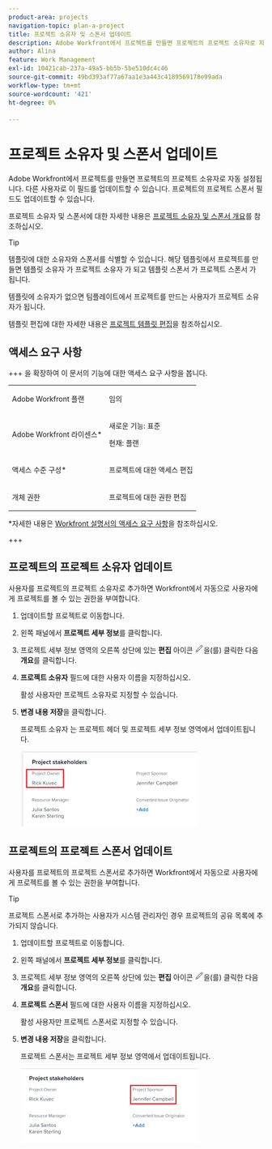 ```yaml
---
product-area: projects
navigation-topic: plan-a-project
title: 프로젝트 소유자 및 스폰서 업데이트
description: Adobe Workfront에서 프로젝트를 만들면 프로젝트의 프로젝트 소유자로 자동 설정됩니다. 다른 사용자로 이 필드를 업데이트할 수 있습니다. 프로젝트의 프로젝트 스폰서 필드도 업데이트할 수 있습니다.
author: Alina
feature: Work Management
exl-id: 10421cab-237a-49a5-bb5b-5be510dc4c46
source-git-commit: 49bd393af77a67aa1e3a443c4189569178e99ada
workflow-type: tm+mt
source-wordcount: '421'
ht-degree: 0%

---
```



# 프로젝트 소유자 및 스폰서 업데이트

<!--Audited: 07/2024-->

Adobe Workfront에서 프로젝트를 만들면 프로젝트의 프로젝트 소유자로 자동 설정됩니다. 다른 사용자로 이 필드를 업데이트할 수 있습니다. 프로젝트의 프로젝트 스폰서 필드도 업데이트할 수 있습니다.

프로젝트 소유자 및 스폰서에 대한 자세한 내용은 [프로젝트 소유자 및 스폰서 개요](../../../manage-work/projects/planning-a-project/project-owners-and-sponsors.md)를 참조하십시오.

>[!TIP]
>
>템플릿에 대한 소유자와 스폰서를 식별할 수 있습니다. 해당 템플릿에서 프로젝트를 만들면 템플릿 소유자 가 프로젝트 소유자 가 되고 템플릿 스폰서 가 프로젝트 스폰서 가 됩니다.
>
>템플릿에 소유자가 없으면 팀플레이트에서 프로젝트를 만드는 사용자가 프로젝트 소유자가 됩니다.
>
>템플릿 편집에 대한 자세한 내용은 [프로젝트 템플릿 편집](../../../manage-work/projects/create-and-manage-templates/edit-templates.md)을 참조하십시오.

## 액세스 요구 사항

<!--drafted for P&P:

<table style="table-layout:auto"> 
 <col> 
 <col> 
 <tbody> 
  <tr> 
   <td role="rowheader">Adobe Workfront plan*</td> 
   <td> <p>Any</p> <p>  </p> </td> 
  </tr> 
  <tr> 
   <td role="rowheader">Adobe Workfront license*</td> 
   <td> <p>Current license: Standard </p> 
   Or
   <p>Legacy license: Plan </p> 
   </td> 
  </tr> 
  <tr> 
   <td role="rowheader">Access level configurations*</td> 
   <td> <p>Edit access to Projects</p> <p><b>NOTE</b>
   
   If you still don't have access, ask your Workfront administrator if they set additional restrictions in your access level. For information on how a Workfront administrator can modify your access level, see <a href="../../../administration-and-setup/add-users/configure-and-grant-access/create-modify-access-levels.md" class="MCXref xref">Create or modify custom access levels</a>.</p> </td> 
  </tr> 
  <tr> 
   <td role="rowheader">Object permissions</td> 
   <td> <p>Edit permissions to a project</p> <p>For information on requesting additional access, see <a href="../../../workfront-basics/grant-and-request-access-to-objects/request-access.md" class="MCXref xref">Request access to objects </a>.</p> </td> 
  </tr> 
 </tbody> 
</table>
-->

+++ 을 확장하여 이 문서의 기능에 대한 액세스 요구 사항을 봅니다.

<table style="table-layout:auto"> 
 <col> 
 <col> 
 <tbody> 
  <tr> 
   <td role="rowheader">Adobe Workfront 플랜</td> 
   <td> <p>임의</p> <p>  </p> </td> 
  </tr> 
  <tr> 
   <td role="rowheader">Adobe Workfront 라이센스*</td> 
   <td><p>새로운 기능: 표준</p> 
   <p>현재: 플랜 </p> </td> 
  </tr> 
  <tr> 
   <td role="rowheader">액세스 수준 구성*</td> 
   <td> <p>프로젝트에 대한 액세스 편집</p> </td> 
  </tr> 
  <tr> 
   <td role="rowheader">개체 권한</td> 
   <td> <p>프로젝트에 대한 권한 편집</p> </td> 
  </tr> 
 </tbody> 
</table>

*자세한 내용은 [Workfront 설명서의 액세스 요구 사항](/help/quicksilver/administration-and-setup/add-users/access-levels-and-object-permissions/access-level-requirements-in-documentation.md)을 참조하십시오.

+++

## 프로젝트의 프로젝트 소유자 업데이트

사용자를 프로젝트의 프로젝트 소유자로 추가하면 Workfront에서 자동으로 사용자에게 프로젝트를 볼 수 있는 권한을 부여합니다.

1. 업데이트할 프로젝트로 이동합니다.
1. 왼쪽 패널에서 **프로젝트 세부 정보**&#x200B;를 클릭합니다.
1. 프로젝트 세부 정보 영역의 오른쪽 상단에 있는 **편집** 아이콘 ![](assets/qs-edit-icon.png)을(를) 클릭한 다음 **개요**&#x200B;를 클릭합니다.

1. **프로젝트 소유자** 필드에 대한 사용자 이름을 지정하십시오.

   활성 사용자만 프로젝트 소유자로 지정할 수 있습니다.

1. **변경 내용 저장**&#x200B;을 클릭합니다.

   프로젝트 소유자 는 프로젝트 헤더 및 프로젝트 세부 정보 영역에서 업데이트됩니다.

   ![](assets/project-stakeholders-owner-highlighted-nwe-350x149.png)

## 프로젝트의 프로젝트 스폰서 업데이트

사용자를 프로젝트의 프로젝트 스폰서로 추가하면 Workfront에서 자동으로 사용자에게 프로젝트를 볼 수 있는 권한을 부여합니다.

>[!TIP]
>
>프로젝트 스폰서로 추가하는 사용자가 시스템 관리자인 경우 프로젝트의 공유 목록에 추가되지 않습니다.

1. 업데이트할 프로젝트로 이동합니다.
1. 왼쪽 패널에서 **프로젝트 세부 정보**&#x200B;를 클릭합니다.
1. 프로젝트 세부 정보 영역의 오른쪽 상단에 있는 **편집** 아이콘 ![](assets/qs-edit-icon.png)을(를) 클릭한 다음 **개요**&#x200B;를 클릭합니다.

1. **프로젝트 스폰서** 필드에 대한 사용자 이름을 지정하십시오.

   활성 사용자만 프로젝트 스폰서로 지정할 수 있습니다.

1. **변경 내용 저장**&#x200B;을 클릭합니다.

   프로젝트 스폰서는 프로젝트 세부 정보 영역에서 업데이트됩니다.

   ![](assets/project-stakeholders-sponsor-highlighted-nwe-350x147.png)
